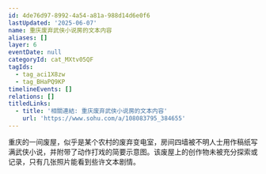 ```yaml
---
id: 4de76d97-8992-4a54-a81a-988d14d6e0f6
lastUpdated: '2025-06-07'
name: 重庆废弃武侠小说房的文本内容
aliases: []
layer: 6
eventDate: null
categoryId: cat_MXtv05QF
tagIds:
  - tag_aci1X8zw
  - tag_BHaPQ9KP
timelineEvents: []
relations: []
titledLinks:
  - title: '相關連結: 重庆废弃武侠小说房的文本内容'
    url: 'https://www.sohu.com/a/108083795_384655'
---
```

重庆的一间废屋，似乎是某个农村的废弃变电室，房间四墙被不明人士用作稿纸写满武侠小说，并附带了动作打戏的简要示意图。该废屋上的创作物未被充分探索或记录，只有几张照片能看到些许文本剧情。

